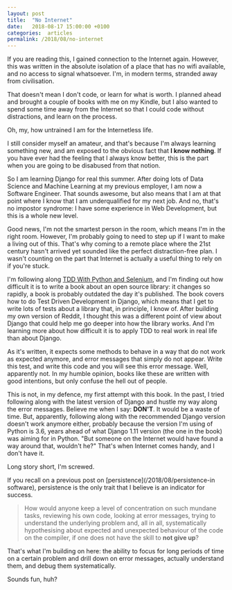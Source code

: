 ```yaml
---
layout: post
title:  "No Internet"
date:   2018-08-17 15:00:00 +0100
categories:  articles
permalink: /2018/08/no-internet
---
```

If you are reading this, I gained connection to the Internet again. However, this was written in the absolute isolation of a place that has no wifi available, and no access to signal whatsoever. I'm, in modern terms, stranded away from civilisation.

That doesn't mean I don't code, or learn for what is worth. I planned ahead and brought a couple of books with me on my Kindle, but I also wanted to spend some time away from the Internet so that I could code without distractions, and learn on the process.

Oh, my, how untrained I am for the Internetless life.

I still consider myself an amateur, and that's because I'm always learning something new, and am exposed to the obvious fact that __I know nothing__. If you have ever had the feeling that I always know better, this is the part when you are going to be disabused from that notion.

So I am learning Django for real this summer. After doing lots of Data Science and Machine Learning at my previous employer, I am now a Software Engineer. That sounds awesome, but also means that I am at that point where I know that I am underqualified for my next job. And no, that's no impostor syndrome: I have some experience in Web Development, but this is a whole new level.

Good news, I'm not the smartest person in the room, which means I'm in the right room. However, I'm probably going to need to step up if I want to make a living out of this. That's why coming to a remote place where the 21st century hasn't arrived yet sounded like the perfect distraction-free plan. I wasn't counting on the part that Internet is actually a useful thing to rely on if you're stuck.

I'm following along [TDD With Python and Selenium](https://www.amazon.com/Test-Driven-Development-Python-Selenium-JavaScript/dp/1491958707), and I'm finding out how difficult it is to write a book about an open source library: it changes so rapidly, a book is probably outdated the day it's published. The book covers how to do Test Driven Development in Django, which means that I get to write lots of tests about a library that, in principle, I know of. After building my own version of Reddit, I thought this was a different point of view about Django that could help me go deeper into how the library works. And I'm learning more about how difficult it is to apply TDD to real work in real life than about Django.

As it's written, it expects some methods to behave in a way that do not work as expected anymore, and error messages that simply do not appear. Write this test, and write this code and you will see this error message. Well, apparently not. In my humble opinion, books like these are written with good intentions, but only confuse the hell out of people.

This is not, in my defence, my first attempt with this book. In the past, I tried following along with the latest version of Django and hustle my way along the error messages. Believe me when I say: __DON'T__. It would be a waste of time. But, apparently, following along with the recommended Django version doesn't work anymore either, probably because the version I'm using of Python is 3.6, years ahead of what Django 1.11 version (the one in the book) was aiming for in Python. "But someone on the Internet would have found a way around that, wouldn't he?" That's when Internet comes handy, and I don't have it.

Long story short, I'm screwed.

If you recall on a previous post on [persistence](/2018/08/persistence-in software), persistence is the only trait that I believe is an indicator for success.

>How would anyone keep a level of concentration on such mundane tasks, reviewing his own code, looking at error messages, trying to understand the underlying problem and, all in all, systematically hypothesising about expected and unexpected behaviour of the code on the compiler, if one does not have the skill to __not give up__?

That's what I'm building on here: the ability to focus for long periods of time on a certain problem and drill down on error messages, actually understand them, and debug them systematically.

Sounds fun, huh?

